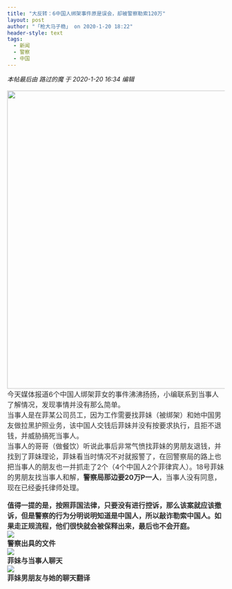 ```yaml
---
title: "大反转：6中国人绑架事件原是误会，却被警察勒索120万"
layout: post
author: "「枪大马子稳」 on 2020-1-20 18:22"
header-style: text
tags:
  - 新闻
  - 警察
  - 中国
---
```


<head></head>
<body>
 <i class="pstatus"> 本帖最后由 路过的魔 于 2020-1-20 16:34 编辑 </i>
 <br> 
 <br> 
 <div align="left"> 
  <ignore_js_op> 
   <img aid="1328534" src="https://bbs.boniu123.cc/data/attachment/forum/202001/20/163445my9udlmzmy1aq9d1.jpg" zoomfile="data/attachment/forum/202001/20/163445my9udlmzmy1aq9d1.jpg" file="data/attachment/forum/202001/20/163445my9udlmzmy1aq9d1.jpg" width="690" inpost="1"> 
   <div class="tip tip_4 aimg_tip" id="aimg_1328534_menu" style="position: absolute; display: none" disautofocus="true"> 
    <div class="xs0"> 
     <p><strong>1579508160_8296.jpg</strong> <em class="xg1">(144.25 KB, 下载次数: 0)</em></p> 
     <p> <a href="forum.php?mod=attachment&amp;aid=MTMyODUzNHwzNzhiMzc0YnwxNTc5NTE1ODMyfDB8NTU0Mzcw&amp;nothumb=yes" target="_blank">下载附件</a> &nbsp;<a href="javascript:;" onclick="showWindow(this.id, this.getAttribute('url'), 'get', 0);" id="savephoto_1328534" url="home.php?mod=spacecp&amp;ac=album&amp;op=saveforumphoto&amp;aid=1328534&amp;handlekey=savephoto_1328534">保存到相册</a> </p> 
     <p class="xg1 y"><span title="2020-1-20 16:34">1&nbsp;小时前</span> 上传</p> 
    </div> 
    <div class="tip_horn"></div> 
   </div> 
  </ignore_js_op> 
 </div> 
 <div align="left"> 
  <font style="color:rgb(51, 51, 51)"><font face="&amp;quot;"><font style="font-size:16px">今天媒体报道6个中国人绑架菲女的事件沸沸扬扬，小编联系到当事人了解情况，发现事情并没有那么简单。<br> </font></font></font> 
 </div> 
 <div align="left"> 
  <font style="color:rgb(51, 51, 51)"><font face="&amp;quot;"><font style="font-size:16px">当事人是在菲某公司员工，因为工作需要找菲妹（被绑架）和她中国男友做拉黑护照业务，该中国人交钱后菲妹并没有按要求执行，且拒不退钱，并威胁搞死当事人。</font></font></font> 
 </div> 
 <div align="left"> 
  <font style="color:rgb(51, 51, 51)"><font face="&amp;quot;"><font style="font-size:16px">当事人的哥哥（做餐饮）听说此事后非常气愤找菲妹的男朋友退钱，并找到了菲妹理论，菲妹看当时情况不对就报警了，在回警察局的路上也把当事人的朋友也一并抓走了2个（4个中国人2个菲律宾人）。18号菲妹的男朋友找当事人和解，<strong>警察局那边要20万P一人</strong>，当事人没有同意，现在已经委托律师处理。</font></font></font> 
 </div>
 <br> 
 <div align="left"> 
  <font style="color:rgb(51, 51, 51)"><font face="&amp;quot;"><font style="font-size:16px"><strong>值得一提的是，按照菲国法律，只要没有进行控诉，那么该案就应该撤诉，但是警察的行为分明说明知道是中国人，所以敲诈勒索中国人。如果走正规流程，他们很快就会被保释出来，最后也不会开庭。</strong></font></font></font> 
 </div> 
 <div align="left"> 
  <font style="color:rgb(51, 51, 51)"><font face="&amp;quot;"><font style="font-size:16px"><img src="https://36img.com/uploads/image/1579508012_2646.jpg?x-oss-process=style/mark" onload="thumbImg(this)"></font></font></font> 
 </div> 
 <div align="left"> 
  <font style="color:rgb(51, 51, 51)"><font face="&amp;quot;"><font style="font-size:16px"><strong>警察出具的文件</strong></font></font></font> 
 </div> 
 <div align="left"> 
  <font style="color:rgb(51, 51, 51)"><font face="&amp;quot;"><font style="font-size:16px"><img src="https://36img.com/uploads/image/1579508023_9224.jpg?x-oss-process=style/mark" onload="thumbImg(this)"></font></font></font> 
 </div> 
 <div align="left"> 
  <font style="color:rgb(51, 51, 51)"><font face="&amp;quot;"><font style="font-size:16px"><strong>菲妹与当事人聊天</strong></font></font></font> 
 </div> 
 <div align="left"> 
  <font style="color:rgb(51, 51, 51)"><font face="&amp;quot;"><font style="font-size:16px"><img src="https://36img.com/uploads/image/1579508032_4514.jpg?x-oss-process=style/mark" onload="thumbImg(this)"></font></font></font> 
 </div> 
 <div align="left"> 
  <font style="color:rgb(51, 51, 51)"><font face="&amp;quot;"><font style="font-size:16px"><strong>菲妹男朋友与她的聊天翻译</strong></font></font></font> 
 </div>
 <br> 
 <br> 
 <br>
</body>


